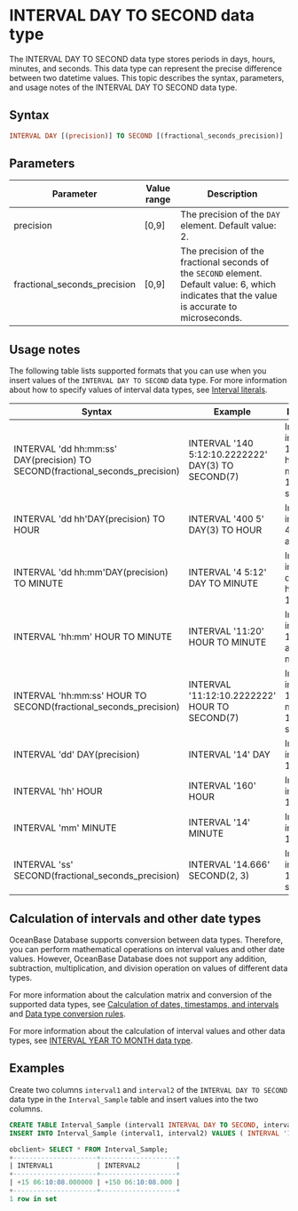 # INTERVAL DAY TO SECOND data type

The INTERVAL DAY TO SECOND data type stores periods in days, hours, minutes, and seconds. This data type can represent the precise difference between two datetime values. This topic describes the syntax, parameters, and usage notes of the INTERVAL DAY TO SECOND data type.

## Syntax

```sql
INTERVAL DAY [(precision)] TO SECOND [(fractional_seconds_precision)]
```

## Parameters

| Parameter                    | Value range             | Description                                                                                                                                    |
|------------------------------|-------------------------|------------------------------------------------------------------------------------------------------------------------------------------------|
| precision                    | \[0,9\]                 | The precision of the `DAY` element. Default value: 2.                                                                                          |
| fractional_seconds_precision | \[0,9\]                 | The precision of the fractional seconds of the `SECOND` element. Default value: 6, which indicates that the value is accurate to microseconds. |

## Usage notes

The following table lists supported formats that you can use when you insert values of the `INTERVAL DAY TO SECOND` data type. For more information about how to specify values of interval data types, see [Interval literals](../../3.literal-of-oracle-mode/5.interval-literal-of-oracle-mode.md).

| Syntax | Example | Description |
|-------------------------------------------------------------------------------|----------------------------------------------------|-----------------------------------|
| INTERVAL 'dd hh:mm:ss' DAY(precision) TO SECOND(fractional_seconds_precision) | INTERVAL '140 5:12:10.2222222' DAY(3) TO SECOND(7) | Indicates an interval of 140 days, 5 hours, 12 minutes, and 10.2222222 seconds.  |
| INTERVAL 'dd hh'DAY(precision) TO HOUR | INTERVAL '400 5' DAY(3) TO HOUR | Indicates an interval of 400 days and 5 hours.  |
| INTERVAL 'dd hh:mm'DAY(precision) TO MINUTE | INTERVAL '4 5:12' DAY TO MINUTE | Indicates an interval of 4 days, 5 hours, and 12 minutes.  |
| INTERVAL 'hh:mm' HOUR TO MINUTE | INTERVAL '11:20' HOUR TO MINUTE | Indicates an interval of 11 hours and 20 minutes.  |
| INTERVAL 'hh:mm:ss' HOUR TO SECOND(fractional_seconds_precision) | INTERVAL '11:12:10.2222222' HOUR TO SECOND(7) | Indicates an interval of 11 hours, 12 minutes, and 10.2222222 seconds.  |
| INTERVAL 'dd' DAY(precision) | INTERVAL '14' DAY | Indicates an interval of 14 days.  |
| INTERVAL 'hh' HOUR | INTERVAL '160' HOUR | Indicates an interval of 160 hours.  |
| INTERVAL 'mm' MINUTE | INTERVAL '14' MINUTE | Indicates an interval of 14 minutes.  |
| INTERVAL 'ss' SECOND(fractional_seconds_precision) | INTERVAL '14.666' SECOND(2, 3) | Indicates an interval of 14.666 seconds.  |

## Calculation of intervals and other date types

OceanBase Database supports conversion between data types. Therefore, you can perform mathematical operations on interval values and other date values. However, OceanBase Database does not support any addition, subtraction, multiplication, and division operation on values of different data types.

For more information about the calculation matrix and conversion of the supported data types, see [Calculation of dates, timestamps, and intervals](../4.date-time-and-interval-data-types-of-oracle-mode/8.calculation-of-date-time-and-interval-of-oracle-mode.md) and [Data type conversion rules](../../2.data-type-comparison-rules-of-oracle-mode/6.data-type-conversion-of-oracle-mode.md).

For more information about the calculation of interval values and other data types, see [INTERVAL YEAR TO MONTH data type](../4.date-time-and-interval-data-types-of-oracle-mode/6.interval-year-to-month-data-type-of-oracle-mode.md).

## Examples

Create two columns `interval1` and `interval2` of the `INTERVAL DAY TO SECOND` data type in the `Interval_Sample` table and insert values into the two columns.

```sql
CREATE TABLE Interval_Sample (interval1 INTERVAL DAY TO SECOND, interval2 INTERVAL DAY(3) TO SECOND(3));
INSERT INTO Interval_Sample (interval1, interval2) VALUES ( INTERVAL '15 06:10:08' DAY TO SECOND, INTERVAL '150 06:10:08' DAY(3) TO SECOND(3));

obclient> SELECT * FROM Interval_Sample;
+---------------------+-------------------+
| INTERVAL1           | INTERVAL2         |
+---------------------+-------------------+
| +15 06:10:08.000000 | +150 06:10:08.000 |
+---------------------+-------------------+
1 row in set
```
